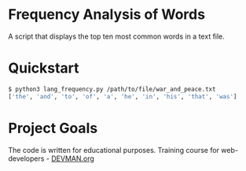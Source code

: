 # Frequency Analysis of Words

A script that displays the top ten most common words in a text file.

# Quickstart

```bash
$ python3 lang_frequency.py /path/to/file/war_and_peace.txt
['the', 'and', 'to', 'of', 'a', 'he', 'in', 'his', 'that', 'was']
```

# Project Goals

The code is written for educational purposes. Training course for web-developers - [DEVMAN.org](https://devman.org)
